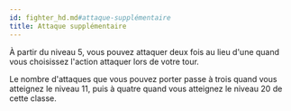```yaml
---
id: fighter_hd.md#attaque-supplémentaire
title: Attaque supplémentaire
---
```


À partir du niveau 5, vous pouvez attaquer deux fois au lieu d'une quand vous choisissez l'action attaquer lors de votre tour.

Le nombre d'attaques que vous pouvez porter passe à trois quand vous atteignez le niveau 11, puis à quatre quand vous atteignez le niveau 20 de cette classe.

